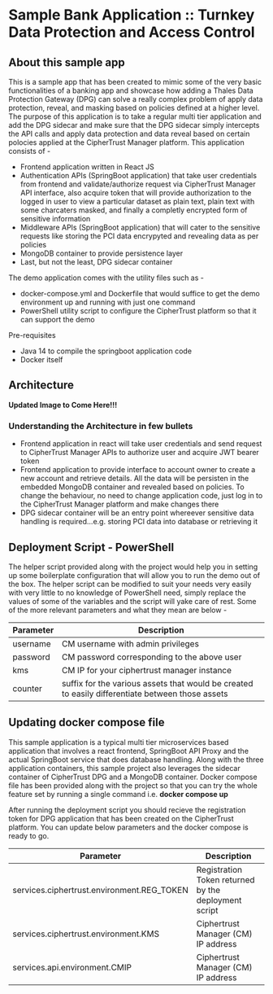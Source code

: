 # Sample Bank Application :: Turnkey Data Protection and Access Control

## About this sample app
This is a sample app that has been created to mimic some of the very basic functionalities of a banking app and showcase how adding a Thales Data Protection Gateway (DPG) can solve a really complex problem of apply data protection, reveal, and masking based on policies defined at a higher level. The purpose of this application is to take a regular multi tier application and add the DPG sidecar and make sure that the DPG sidecar simply intercepts the API calls and apply data protection and data reveal based on certain polocies applied at the CipherTrust Manager platform.
This application consists of -
* Frontend application written in React JS
* Authentication APIs (SpringBoot application) that take user credentials from frontend and validate/authorize request via CipherTrust Manager API interface, also acquire token that will provide authorization to the logged in user to view a particular dataset as plain text, plain text with some charcaters masked, and finally a completly encrypted form of sensitive information
* Middleware APIs (SpringBoot application) that will cater to the sensitive requests like storing the PCI data encrypyted and revealing data as per policies
* MongoDB container to provide persistence layer
* Last, but not the least, DPG sidecar container

The demo application comes with the utility files such as -
* docker-compose.yml and Dockerfile that would suffice to get the demo environment up and running with just one command
* PowerShell utility script to configure the CipherTrust platform so that it can support the demo

Pre-requisites
* Java 14 to compile the springboot application code
* Docker itself

## Architecture
**Updated Image to Come Here!!!**

### Understanding the Architecture in few bullets
* Frontend application in react will take user credentials and send request to CipherTrust Manager APIs to authorize user and acquire JWT bearer token
* Frontend application to provide interface to account owner to create a new account and retrieve details. All the data will be persisten in the embedded MongoDB container and revealed based on policies. To change the behaviour, no need to change application code, just log in to the CipherTrust Manager platform and make changes there
* DPG sidecar container will be an entry point whereever sensitive data handling is required...e.g. storing PCI data into database or retrieving it

## Deployment Script - PowerShell
The helper script provided along with the project would help you in setting up some boilerplate configuration that will allow you to run the demo out of the box.
The helper script can be modified to suit your needs very easily with very little to no knowledge of PowerShell need, simply replace the values of some of the variables and the script will yake care of rest. Some of the more relevant parameters and what they mean are below -

Parameter | Description
--- | ---
username | CM username with admin privileges
password | CM password corresponding to the above user
kms | CM IP for your ciphertrust manager instance
counter | suffix for the various assets that would be created to easily differentiate between those assets

## Updating docker compose file
This sample application is a typical multi tier microservices based application that involves a react frontend, SpringBoot API Proxy and the actual SpringBoot service that does database handling. Along with the three application containers, this sample project also leverages the sidecar container of CipherTrust DPG and a MongoDB container.
Docker compose file has been provided along with the project so that you can try the whole feature set by running a single command i.e. **docker compose up** 

After running the deployment script you should recieve the registration token for DPG application that has been created on the CipherTrust platform.
You can update below parameters and the docker compose is ready to go.

Parameter | Description
--- | ---
services.ciphertrust.environment.REG_TOKEN | Registration Token returned by the deployment script
services.ciphertrust.environment.KMS | Ciphertrust Manager (CM) IP address
services.api.environment.CMIP | Ciphertrust Manager (CM) IP address
